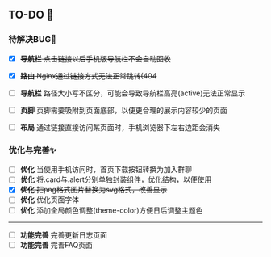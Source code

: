 ## TO-DO :pencil:


### 待解决BUG:bug:

- [x] ~~**导航栏** 点击链接以后手机版导航栏不会自动回收~~
- [x] ~~**路由** Nginx通过链接方式无法正常跳转(404~~
- [ ] **导航栏** 路径大小写不区分，可能会导致导航栏高亮(active)无法正常显示
- [ ] **页脚** 页脚需要吸附到页面底部，以便更合理的展示内容较少的页面
- [ ] **布局** 通过链接直接访问某页面时，手机浏览器下左右边距会消失



### 优化与完善:sparkles:

- [ ] **优化** 当使用手机访问时，首页下载按钮转换为加入群聊
- [ ] **优化** 将.card与.alert分别单独封装组件，优化结构，以便使用
- [x] ~~**优化** 把png格式图片替换为svg格式，改善显示~~
- [ ] **优化** 优化页面字体
- [ ] **优化** 添加全局颜色调整(theme-color)方便日后调整主题色

---
- [ ] **功能完善** 完善更新日志页面 
- [ ] **功能完善** 完善FAQ页面
